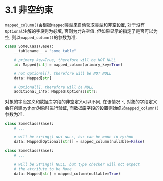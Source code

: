 # 3.1 非空约束

`mapped_column()`会根据`Mapped`类型来自动获取类型和非空设置, 对于没有`Optional`注解的字段则为必填, 否则为允许空值. 但如果显示的指定了是否可以为空, 则以`mapped_column()`的参数为准.

```python
class SomeClass(Base):
    __tablename__ = "some_table"

    # primary_key=True, therefore will be NOT NULL
    id: Mapped[int] = mapped_column(primary_key=True)

    # not Optional[], therefore will be NOT NULL
    data: Mapped[str]

    # Optional[], therefore will be NULL
    additional_info: Mapped[Optional[str]]
```

对象的字段定义和数据库字段的非空定义可以不同,  在该情况下, 对象的字段定义会在创建python对象时进行验证, 而数据库字段的设置则始终以`mapped_column()`参数为准.

```python
class SomeClass(Base):
    # ...

    # will be String() NOT NULL, but can be None in Python
    data: Mapped[Optional[str]] = mapped_column(nullable=False)
    
class SomeClass(Base):
    # ...

    # will be String() NULL, but type checker will not expect
    # the attribute to be None
    data: Mapped[str] = mapped_column(nullable=True)    
```

